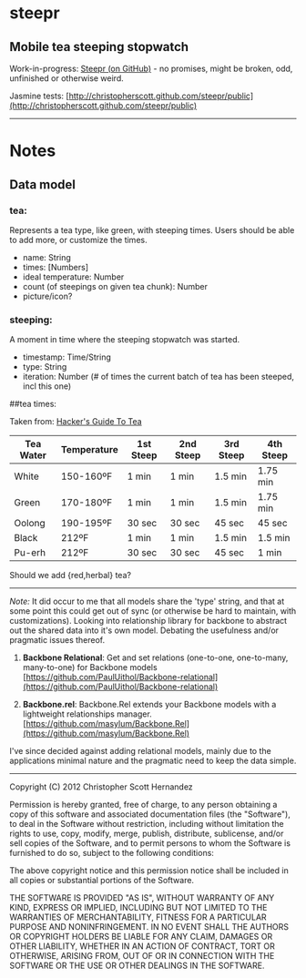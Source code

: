 # steepr

## Mobile tea steeping stopwatch

Work-in-progress: [Steepr (on GitHub)](http://christopherscott.github.com/steepr/sandbox) - no promises, might be broken, odd, unfinished or otherwise weird.

Jasmine tests: [http://christopherscott.github.com/steepr/public](http://christopherscott.github.com/steepr/public)

* * *

# Notes

## Data model

### tea: 

Represents a tea type, like green, with steeping times. Users should be able to add more, or customize the times.

  - name: String
  - times: [Numbers]
  - ideal temperature: Number
  - count (of steepings on given tea chunk): Number
  - picture/icon?

### steeping:

A moment in time where the steeping stopwatch was started.

  - timestamp: Time/String
  - type: String
  - iteration: Number (# of times the current batch of tea has been steeped, incl this one)

##tea times:

Taken from: [Hacker's Guide To Tea](http://worldoftea.org/hackers-guide-to-tea/)

| Tea Water | Temperature | 1st Steep | 2nd Steep | 3rd Steep | 4th Steep
|-----------|-------------|-----------|-----------|-----------|----------
|White      | 150-160ºF   | 1 min     | 1 min     | 1.5 min   | 1.75 min
|Green      | 170-180ºF   | 1 min     | 1 min     | 1.5 min   | 1.75 min
|Oolong     | 190-195ºF   | 30 sec    | 30 sec    | 45 sec    | 45 sec
|Black      | 212ºF       | 1 min     | 1 min     | 1.5 min   | 1.5 min
|Pu-erh     | 212ºF       | 30 sec    | 30 sec    | 45 sec    | 1 min

Should we add {red,herbal} tea?

* * *

*Note:* It did occur to me that all models share the 'type' string, and that at some point this could get out of sync (or otherwise be hard to maintain, with customizations). Looking into relationship library for backbone to abstract out the shared data into it's own model. Debating the usefulness and/or pragmatic issues thereof.

1. **Backbone Relational**: Get and set relations (one-to-one, one-to-many, many-to-one) for Backbone models
[https://github.com/PaulUithol/Backbone-relational](https://github.com/PaulUithol/Backbone-relational)

2. **Backbone.rel**: Backbone.Rel extends your Backbone models with a lightweight relationships manager.
[https://github.com/masylum/Backbone.Rel](https://github.com/masylum/Backbone.Rel)

I've since decided against adding relational models, mainly due to the applications minimal nature and the pragmatic need to keep the data simple.

* * *

Copyright (C) 2012 Christopher Scott Hernandez

Permission is hereby granted, free of charge, to any person obtaining a copy of this software and associated documentation files (the "Software"), to deal in the Software without restriction, including without limitation the rights to use, copy, modify, merge, publish, distribute, sublicense, and/or sell copies of the Software, and to permit persons to whom the Software is furnished to do so, subject to the following conditions:

The above copyright notice and this permission notice shall be included in all copies or substantial portions of the Software.

THE SOFTWARE IS PROVIDED "AS IS", WITHOUT WARRANTY OF ANY KIND, EXPRESS OR IMPLIED, INCLUDING BUT NOT LIMITED TO THE WARRANTIES OF MERCHANTABILITY, FITNESS FOR A PARTICULAR PURPOSE AND NONINFRINGEMENT. IN NO EVENT SHALL THE AUTHORS OR COPYRIGHT HOLDERS BE LIABLE FOR ANY CLAIM, DAMAGES OR OTHER LIABILITY, WHETHER IN AN ACTION OF CONTRACT, TORT OR OTHERWISE, ARISING FROM, OUT OF OR IN CONNECTION WITH THE SOFTWARE OR THE USE OR OTHER DEALINGS IN THE SOFTWARE.
